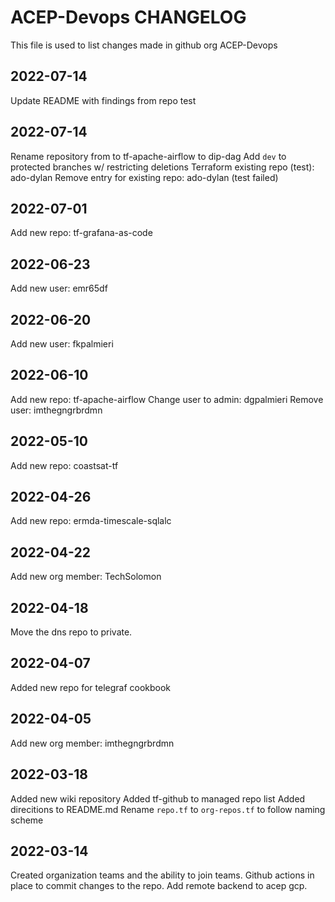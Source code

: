# ACEP-Devops CHANGELOG

This file is used to list changes made in github org ACEP-Devops

## 2022-07-14

Update README with findings from repo test

## 2022-07-14

Rename repository from to tf-apache-airflow to dip-dag
Add `dev` to protected branches w/ restricting deletions
Terraform existing repo (test): ado-dylan
Remove entry for existing repo: ado-dylan (test failed)

## 2022-07-01

Add new repo: tf-grafana-as-code

## 2022-06-23

Add new user: emr65df

## 2022-06-20

Add new user: fkpalmieri

## 2022-06-10

Add new repo: tf-apache-airflow
Change user to admin: dgpalmieri
Remove user: imthegngrbrdmn

## 2022-05-10

Add new repo: coastsat-tf

## 2022-04-26

Add new repo: ermda-timescale-sqlalc

## 2022-04-22

Add new org member: TechSolomon

## 2022-04-18

Move the dns repo to private.

## 2022-04-07

Added new repo for telegraf cookbook

## 2022-04-05

Add new org member: imthegngrbrdmn

## 2022-03-18

Added new wiki repository
Added tf-github to managed repo list
Added direcitions to README.md
Rename `repo.tf` to `org-repos.tf` to follow naming scheme

## 2022-03-14

Created organization teams and the ability to join teams.
Github actions in place to commit changes to the repo.
Add remote backend to acep gcp.
